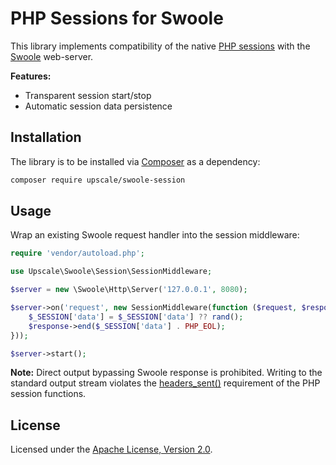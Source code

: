 PHP Sessions for Swoole
=======================

This library implements compatibility of the native [PHP sessions](http://us3.php.net/manual/en/book.session.php) with the [Swoole](https://www.swoole.co.uk/) web-server.

**Features:**
- Transparent session start/stop
- Automatic session data persistence

## Installation

The library is to be installed via [Composer](https://getcomposer.org/) as a dependency:
```bash
composer require upscale/swoole-session
```
## Usage

Wrap an existing Swoole request handler into the session middleware:
```php
require 'vendor/autoload.php';

use Upscale\Swoole\Session\SessionMiddleware;

$server = new \Swoole\Http\Server('127.0.0.1', 8080);

$server->on('request', new SessionMiddleware(function ($request, $response) {
    $_SESSION['data'] = $_SESSION['data'] ?? rand();
    $response->end($_SESSION['data'] . PHP_EOL);
}));

$server->start();
```

**Note:** Direct output bypassing Swoole response is prohibited.
Writing to the standard output stream violates the [headers_sent()](http://us3.php.net/headers_sent) requirement of the PHP session functions.

## License

Licensed under the [Apache License, Version 2.0](http://www.apache.org/licenses/LICENSE-2.0).